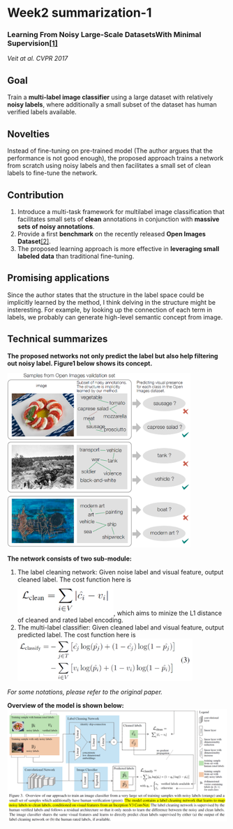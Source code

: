 # Week2 summarization-1
### Learning From Noisy Large-Scale DatasetsWith Minimal Supervision[[1]](https://vision.cornell.edu/se3/wp-content/uploads/2017/04/DeepLabelCleaning_CVPR.pdf) <br>
*Veit at al. CVPR 2017*

## Goal 
Train a **multi-label image classifier** using a large dataset with relatively **noisy labels**, where additionally a small subset of the dataset has human verified labels available.

## Novelties
Instead of fine-tuning on pre-trained model (The author argues that the performance is not good enough), the proposed approach trains a network from scratch using noisy labels and then facilitates a small set of clean labels to fine-tune the network.
## Contribution
1. Introduce a multi-task framework for multilabel image classification that facilitates small sets of **clean** annotations in conjunction with **massive sets of noisy annotations**.
2. Provide a first **benchmark** on the recently released **Open Images Dataset**[[2]](https://github.com/openimages/dataset).
3. The proposed learning approach is more effective in **leveraging small labeled data** than traditional fine-tuning.

## Promising applications
Since the author states that the structure in the label space could be implicitly learned by the method, I think delving in the structure might be insteresting. For example, by looking up the connection of each term in labels, we probably can generate high-level semantic concept from image.

## Technical summarizes
**The proposed networks not only predict the label but also help filtering out noisy label. Figure1 below shows its concept.**

<img src="https://github.com/thtang/aMMAI2018-paper-summary/blob/master/Learning%20From%20Noisy%20Large-Scale%20DatasetsWith%20Minimal%20Supervision/image/f1.png" width="420">

**The network consists of two sub-module:**
1. The label cleaning network: Given noise label and visual feature, output cleaned label. The cost function here is <img src="https://github.com/thtang/aMMAI2018-paper-summary/blob/master/Learning%20From%20Noisy%20Large-Scale%20DatasetsWith%20Minimal%20Supervision/image/ob1.png" width="220">, which aims to minize the L1 distance of cleaned and rated label encoding.
2. The multi-label classifier: Given cleaned label and visual feature, output predicted label. The cost function here is <img src="https://github.com/thtang/aMMAI2018-paper-summary/blob/master/Learning%20From%20Noisy%20Large-Scale%20DatasetsWith%20Minimal%20Supervision/image/ob2.png" width="400">

*For some notations, please refer to the original paper.*

**Overview of the model is shown below:**
<img src="https://github.com/thtang/aMMAI2018-paper-summary/blob/master/Learning%20From%20Noisy%20Large-Scale%20DatasetsWith%20Minimal%20Supervision/image/f2_.png" >
